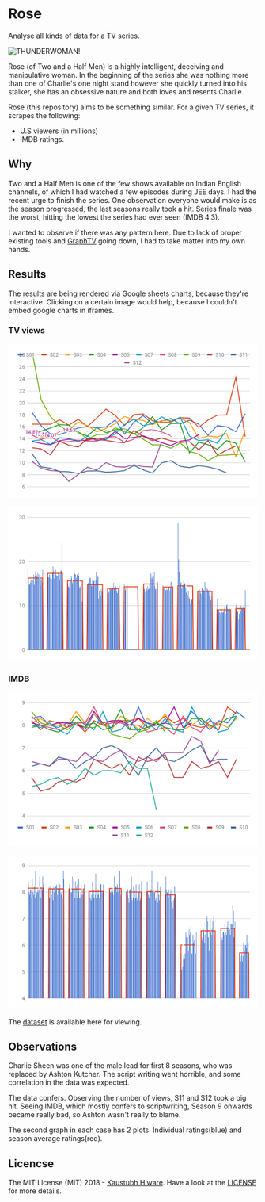 # Rose

Analyse all kinds of data for a TV series.

<img src="https://imgur.com/F2EXKVb.png" style="margin: 0 auto; display: block;" alt="THUNDERWOMAN!">

Rose (of Two and a Half Men) is a highly intelligent, deceiving and manipulative woman. In the beginning of the series she was nothing more than one of Charlie's one night stand however she quickly turned into his stalker, she has an obsessive nature and both loves and resents Charlie.

Rose (this repository) aims to be something similar. For a given TV series, it scrapes the following:

* U.S viewers (in millions)
* IMDB ratings.

## Why

Two and a Half Men is one of the few shows available on Indian English channels, of which I had watched a few episodes during JEE days. I had the recent urge to finish the series. One observation everyone would make is as the season progressed, the last seasons really took a hit. Series finale was the worst, hitting the lowest the series had ever seen (IMDB 4.3).

I wanted to observe if there was any pattern here. Due to lack of proper existing tools and [GraphTV](http://graphtv.kevinformatics.com) going down, I had to take matter into my own hands.


## Results

The results are being rendered via Google sheets charts, because they're interactive. Clicking on a certain image would help, because I couldn't embed google charts in iframes.

### TV views

[![](images/views_barchart.png)](https://docs.google.com/spreadsheets/d/e/2PACX-1vSYgcXvLA7HYxnFTLUMdW3dkvPFl9HE2ulO0qObS2Y6xsIZq1tlIabu-p1LG-2X_lBYHIZOvSrOmtpR/pubchart?oid=743901098&amp;format=interactive)

[![](images/views_averaged.png)](https://docs.google.com/spreadsheets/d/e/2PACX-1vSYgcXvLA7HYxnFTLUMdW3dkvPFl9HE2ulO0qObS2Y6xsIZq1tlIabu-p1LG-2X_lBYHIZOvSrOmtpR/pubchart?oid=1825169905&amp;format=interactive)


### IMDB

[![](images/imdb_barchart.png)](https://docs.google.com/spreadsheets/d/e/2PACX-1vSYgcXvLA7HYxnFTLUMdW3dkvPFl9HE2ulO0qObS2Y6xsIZq1tlIabu-p1LG-2X_lBYHIZOvSrOmtpR/pubchart?oid=1262982098&amp;format=interactive)


[![](images/imdb_averaged.png)](https://docs.google.com/spreadsheets/d/e/2PACX-1vSYgcXvLA7HYxnFTLUMdW3dkvPFl9HE2ulO0qObS2Y6xsIZq1tlIabu-p1LG-2X_lBYHIZOvSrOmtpR/pubchart?oid=678815137&amp;format=interactive)

The [dataset](https://docs.google.com/spreadsheets/d/11fuBypPfB_egoWfZCQr2TbtXgiYKT1k8ZGmih_Cgwsg) is available here for viewing.

## Observations

Charlie Sheen was one of the male lead for first 8 seasons, who was replaced by Ashton Kutcher. The script writing went horrible, and some correlation in the data was expected.

The data confers. Observing the number of views, S11 and S12 took a big hit. Seeing IMDB, which mostly confers to scriptwriting, Season 9 onwards became really bad, so Ashton wasn't really to blame.

The second graph in each case has 2 plots. Individual ratings(blue) and season average ratings(red).

## Licencse

The MIT License (MIT) 2018 - [Kaustubh Hiware](http://kaustubhhiware.github.io). Have a look at the [LICENSE](LICENSE) for more details.
